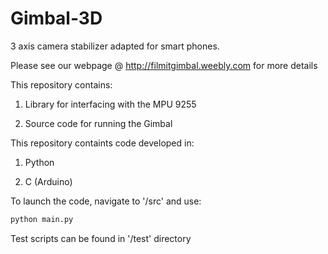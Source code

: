 # Gimbal-3D
3 axis camera stabilizer adapted for smart phones. 

Please see our webpage @ http://filmitgimbal.weebly.com for more details

This repository contains:

  1) Library for interfacing with the MPU 9255

  2) Source code for running the Gimbal 

This repository containts code developed in:

  1) Python

  2) C (Arduino)

To launch the code, navigate to '/src' and use:
```python
python main.py
```

Test scripts can be found in '/test' directory
